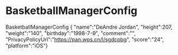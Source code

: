 # BasketballManagerConfig
BasketballManagerConfig { "name":"DeAndre Jordan", "height":207, "weight":"140", "birthday":"1998-7-9", "comment":"", "PrivacyPolicyUrl":"https://pan.wps.cn/l/sgdcpbg", "score":"24", "platform":"iOS"}
